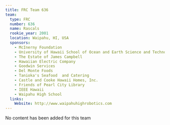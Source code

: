 ```yaml
---
title: FRC Team 636
team:
  type: FRC
  number: 636
  name: Rascals
  rookie_year: 2001
  location: Waipahu, HI, USA
  sponsors:
    - McInerny Foundation
    - University of Hawaii School of Ocean and Earth Science and Technology
    - The Estate of James Campbell
    - Hawaiian Electric Company
    - Goodwin Services
    - Del Monte Foods
    - Tanioka's Seafood  and Catering
    - Castle and Cooke Hawaii Homes, Inc.
    - Friends of Pearl City Library
    - IEEE Hawaii
    - Waipahu High School
  links:
    Website: http://www.waipahuhighrobotics.com
---
```

No content has been added for this team